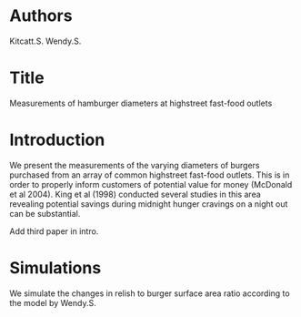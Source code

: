 # Authors
Kitcatt.S.
Wendy.S.

# Title
Measurements of hamburger diameters at highstreet fast-food outlets

# Introduction
We present the measurements of the varying diameters of burgers purchased from an array of common highstreet fast-food outlets.
This is in order to properly inform customers of potential value for money (McDonald et al 2004).
King et al (1998) conducted several studies in this area revealing potential savings during midnight hunger cravings on a night out can be substantial.

Add third paper in intro.

# Simulations
We simulate the changes in relish to burger surface area ratio according to the model by Wendy.S.